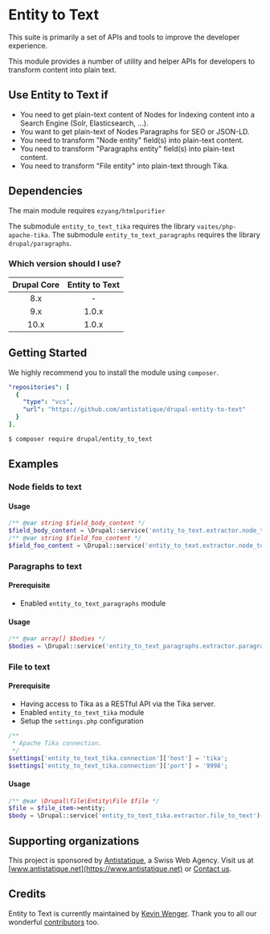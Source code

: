 # Entity to Text

This suite is primarily a set of APIs and tools to improve the developer experience.

This module provides a number of utility and helper APIs for developers to transform content into plain text.

## Use Entity to Text if

  - You need to get plain-text content of Nodes for Indexing content into a Search Engine (Solr, Elasticsearch, ...).
  - You want to get plain-text of Nodes Paragraphs for SEO or JSON-LD.
  - You need to transform "Node entity" field(s) into plain-text content.
  - You need to transform "Paragraphs entity" field(s) into plain-text content.
  - You need to transform "File entity" into plain-text through Tika.

## Dependencies

The main module requires `ezyang/htmlpurifier`

The submodule `entity_to_text_tika` requires the library `vaites/php-apache-tika`.
The submodule `entity_to_text_paragraphs` requires the library `drupal/paragraphs`.

### Which version should I use?

| Drupal Core | Entity to Text |
|:-----------:|:--------------:|
|     8.x     |       -        |
|     9.x     |     1.0.x      |
|    10.x     |     1.0.x      |

## Getting Started

We highly recommend you to install the module using `composer`.

```yaml
"repositories": [
  {
    "type": "vcs",
    "url": "https://github.com/antistatique/drupal-entity-to-text"
  }
],
```

```bash
$ composer require drupal/entity_to_text
```

## Examples

### Node fields to text

#### Usage

```php
/** @var string $field_body_content */
$field_body_content = \Drupal::service('entity_to_text.extractor.node_to_text')->fromFieldtoText('body', $node);
/** @var string $field_foo_content */
$field_foo_content = \Drupal::service('entity_to_text.extractor.node_to_text')->fromFieldtoText('field_foo', $node);
```

### Paragraphs to text

#### Prerequisite

- Enabled `entity_to_text_paragraphs` module

#### Usage

```php
/** @var array[] $bodies */
$bodies = \Drupal::service('entity_to_text_paragraphs.extractor.paragraphs_to_text')->fromParagraphToText($node->field_paragraphs);
```

### File to text

#### Prerequisite

- Having access to Tika as a RESTful API via the Tika server.
- Enabled `entity_to_text_tika` module
- Setup the `settings.php` configuration

```php
/**
 * Apache Tika connection.
 */
$settings['entity_to_text_tika.connection']['host'] = 'tika';
$settings['entity_to_text_tika.connection']['port'] = '9998';
```

#### Usage

```php
/** @var \Drupal\file\Entity\File $file */
$file = $file_item->entity;
$body = \Drupal::service('entity_to_text_tika.extractor.file_to_text')->fromFileToText($file, 'eng+fra');
```

## Supporting organizations

This project is sponsored by [Antistatique](https://www.antistatique.net), a Swiss Web Agency.
Visit us at [www.antistatique.net](https://www.antistatique.net) or
[Contact us](mailto:info@antistatique.net).

## Credits

Entity to Text is currently maintained by [Kevin Wenger](https://github.com/wengerk). Thank you to all our wonderful [contributors](https://github.com/antistatique/drupal-entity-to-text/contributors) too.

